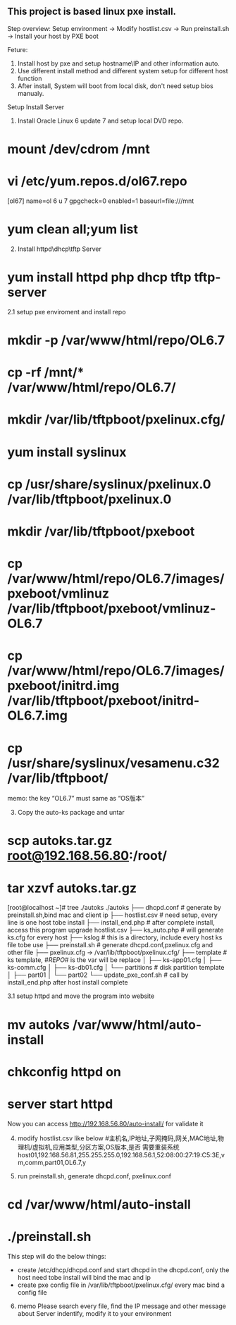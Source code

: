 This project is based linux pxe install.
--------------------------------

Step overview:
Setup environment -> Modify hostlist.csv -> Run preinstall.sh -> Install your host by PXE boot

Feture:
1. Install host by pxe and setup hostname\IP and other information auto.
2. Use different install method and different system setup for different host function
3. After install, System will boot from local disk, don't need setup bios manualy.

Setup Install Server

1. Install Oracle Linux 6 update 7 and setup local DVD repo.
# mount /dev/cdrom /mnt
# vi /etc/yum.repos.d/ol67.repo
[ol67]
name=ol 6 u 7
gpgcheck=0
enabled=1
baseurl=file:///mnt
# yum clean all;yum list

2. Install httpd\dhcp\tftp Server
# yum install httpd php dhcp tftp tftp-server

2.1 setup pxe enviroment and install repo
# mkdir -p /var/www/html/repo/OL6.7
# cp -rf /mnt/* /var/www/html/repo/OL6.7/
# mkdir /var/lib/tftpboot/pxelinux.cfg/
# yum install syslinux
# cp /usr/share/syslinux/pxelinux.0  /var/lib/tftpboot/pxelinux.0
# mkdir /var/lib/tftpboot/pxeboot
# cp /var/www/html/repo/OL6.7/images/pxeboot/vmlinuz  /var/lib/tftpboot/pxeboot/vmlinuz-OL6.7
# cp /var/www/html/repo/OL6.7/images/pxeboot/initrd.img  /var/lib/tftpboot/pxeboot/initrd-OL6.7.img
# cp /usr/share/syslinux/vesamenu.c32 /var/lib/tftpboot/

memo: the key “OL6.7” must same as “OS版本”


3. Copy the auto-ks package and untar
# scp autoks.tar.gz root@192.168.56.80:/root/
# tar xzvf autoks.tar.gz
[root@localhost ~]# tree ./autoks
./autoks
├── dhcpd.conf                       # generate by preinstall.sh,bind mac and client ip
├── hostlist.csv                       # need setup, every line is one host tobe install
├── install_end.php                # after complete install, access this program upgrade hostlist.csv
├── ks_auto.php                     # will generate ks.cfg for every host
├── kslog                                # this is a directory, include every host ks file tobe use
├── preinstall.sh                     # generate dhcpd.conf,pxelinux.cfg and other file
├── pxelinux.cfg -> /var/lib/tftpboot/pxelinux.cfg/
├── template                          # ks template, #_REPO_# is the var will be replace
│   ├── ks-app01.cfg
│   ├── ks-comm.cfg
│   ├── ks-db01.cfg
│   └── partitions                   # disk partition template
│       ├── part01
│       └── part02
└── update_pxe_conf.sh       # call by install_end.php after host install complete

3.1 setup httpd and move the program into website
# mv autoks /var/www/html/auto-install
# chkconfig httpd on
# server start httpd
Now you can access http://192.168.56.80/auto-install/ for validate it

4. modify hostlist.csv like below
#主机名,IP地址,子网掩码,网关,MAC地址,物理机/虚拟机,应用类型,分区方案,OS版本,是否
需要重装系统
host01,192.168.56.81,255.255.255.0,192.168.56.1,52:08:00:27:19:C5:3E,vm,comm,part01,OL6.7,y

5. run preinstall.sh, generate dhcpd.conf, pxelinux.conf
# cd /var/www/html/auto-install
# ./preinstall.sh
This step will do the below things:
* create /etc/dhcp/dhcpd.conf and start dhcpd
  in the dhcpd.conf, only the host need tobe install will bind the mac and ip
* create pxe config file in /var/lib/tftpboot/pxelinux.cfg/ every mac bind a config file

6. memo
  Please search every file, find the IP message and other message about Server indentify, modify it to your environment
